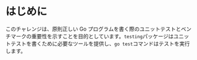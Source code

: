 # はじめに

このチャレンジは、原則正しい Go プログラムを書く際のユニットテストとベンチマークの重要性を示すことを目的としています。`testing`パッケージはユニットテストを書くために必要なツールを提供し、`go test`コマンドはテストを実行します。

